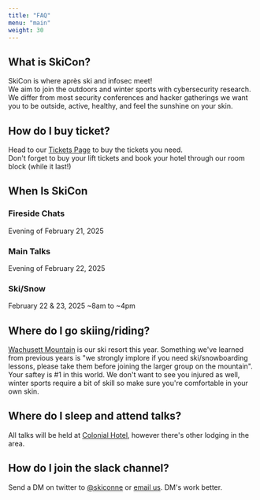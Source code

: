 ```yaml
---
title: "FAQ"
menu: "main"
weight: 30
---
```


## What is SkiCon?

SkiCon is where après ski and infosec meet!  
We aim to join the outdoors and winter sports with cybersecurity research. We differ from most security conferences and hacker gatherings we want you to be outside, active, healthy, and feel the sunshine on your skin.  


## How do I buy ticket?
Head to our [Tickets Page](/tickets) to buy the tickets you need.  
Don't forget to buy your lift tickets and book your hotel through our room block (while it last!)

## When Is SkiCon

### Fireside Chats
Evening of February 21, 2025


### Main Talks
Evening of February 22, 2025

### Ski/Snow 
February 22 & 23, 2025 ~8am to ~4pm


## Where do I go skiing/riding?

[Wachusett Mountain](https://www.wachusett.com/) is our ski resort this year. Something we've learned from previous years is "we strongly implore if you need ski/snowboarding lessons, please take them before joining the larger group on the mountain". Your saftey is #1 in this world. We don't want to see you injured as well, winter sports require a bit of skill so make sure you're comfortable in your own skin. 

## Where do I sleep and attend talks?

All talks will be held at [Colonial Hotel](https://www.colonial-hotel.com/), however there's other lodging in the area. 


## How do I join the slack channel?

Send a DM on twitter to [@skiconne](https://x.com/SkiConNE) or [email us](mailto:skiconne@gmail.com). DM's work better.
